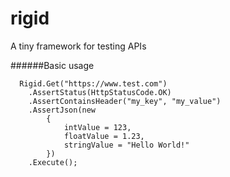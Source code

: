 # rigid
A tiny framework for testing APIs

######Basic usage
```
  Rigid.Get("https://www.test.com")
    .AssertStatus(HttpStatusCode.OK)
    .AssertContainsHeader("my_key", "my_value")
    .AssertJson(new
        {
            intValue = 123,
            floatValue = 1.23,
            stringValue = "Hello World!"
        })
    .Execute();
```
